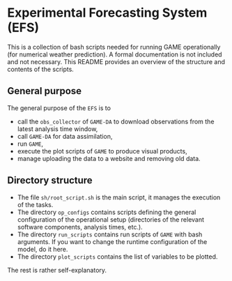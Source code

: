 # Experimental Forecasting System (EFS)

This is a collection of bash scripts needed for running GAME operationally (for numerical weather prediction). A formal documentation is not included and not necessary. This README provides an overview of the structure and contents of the scripts.

## General purpose

The general purpose of the `EFS` is to

* call the `obs_collector` of `GAME-DA` to download observations from the latest analysis time window,
* call `GAME-DA` for data assimilation,
* run `GAME`,
* execute the plot scripts of `GAME` to produce visual products,
* manage uploading the data to a website and removing old data.

## Directory structure

* The file `sh/root_script.sh` is the main script, it manages the execution of the tasks.
* The directory `op_configs` contains scripts defining the general configuration of the operational setup (directories of the relevant software components, analysis times, etc.).
* The directory `run_scripts` contains run scripts of `GAME` with bash arguments. If you want to change the runtime configuration of the model, do it here.
* The directory `plot_scripts` contains the list of variables to be plotted.

The rest is rather self-explanatory.
